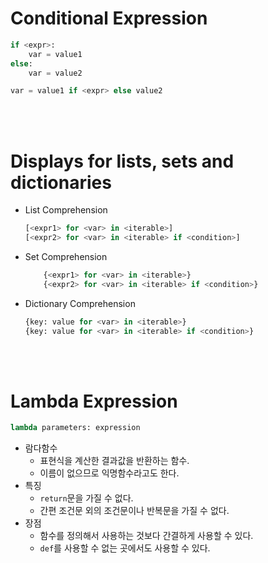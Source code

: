 # Conditional Expression
```python
if <expr>:
    var = value1
else:
    var = value2

var = value1 if <expr> else value2
```
<br></br>

# Displays for lists, sets and dictionaries
- List Comprehension
    ```python
    [<expr1> for <var> in <iterable>]
    [<expr2> for <var> in <iterable> if <condition>]
    ```

- Set Comprehension
    ```python
        {<expr1> for <var> in <iterable>}
        {<expr2> for <var> in <iterable> if <condition>}
    ```

- Dictionary Comprehension
    ```python
    {key: value for <var> in <iterable>}
    {key: value for <var> in <iterable> if <condition>}
    ```
<br></br>

# Lambda Expression
```python
lambda parameters: expression
```
- 람다함수
    - 표현식을 계산한 결과값을 반환하는 함수.
    - 이름이 없으므로 익명함수라고도 한다.
- 특징
    - `return`문을 가질 수 없다.
    - 간편 조건문 외의 조건문이나 반복문을 가질 수 없다.
- 장점
    - 함수를 정의해서 사용하는 것보다 간결하게 사용할 수 있다.
    - `def`를 사용할 수 없는 곳에서도 사용할 수 있다.
